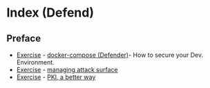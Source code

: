 # Index (Defend)

## Preface

- [Exercise](defend_e4.md) - [docker-compose (Defender)](defend_e4.md)- How to secure your Dev. Environment.
- [Exercise](defend_e6.md) - [managing attack surface](defend_e6.md)
- [Exercise](defend_e12.md) - [PKI, a better way](defend_e12.md)